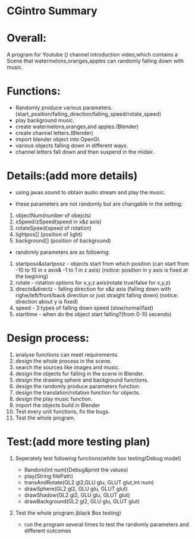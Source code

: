 # CGintro Summary

# Overall:

A program for Youtube () channel introduction video,which contains a Scene that watermelons,oranges,apples can randomly falling down with music.

# Functions:

+ Randomly produce various parameters.(start_position/falling_direction/falling_speed/rotate_speed)
+ play background music.
+ create watermelons,oranges,and apples.(Blender)
+ create channel letters.(Blender)
+ import blender object into OpenGl.
+ various objects falling down in different ways.
+ channel letters fall down and then suspend in the midair.

# Details:(add more details)

+   using javax.sound to obtain audio stream and play the music.

+   these parameters are not randomly but are changable in the setting:
1.  objectNum(number of obejcts)
2.  xSpeed/zSpeed(speed in x&z axis)
3.  rotateSpeed(speed of rotation)
4.  lightpos[] (position of light)
5.  background[] (position of background)

+   randomly parameters are as following:
1.  startposx&startposz - objects start from which position (can start from -10 to 10 in x axis& -1 to 1 in z axis)
(notice: position in y axis is fixed at the begining) 
2.  rotate - rotation options for x,y,z axis(rotate true/false for x,y,z)
3.	directx&directz - falling direction for x&z axis (falling down with righe/left/front/back direction or just straight falling down)
(notice: direction about y is fixed) 
4.	speed - 3 types of falling down speed (slow/nomal/fast)
5.	starttime - when do the object start falling?(from 0-10 secends)

# Design process:

1.  analyse functions can meet requirements.
2.  design the whole process in the scene.
3.  search the sources like images and music.
4.  design the objects for falling in the scene in Blender.
5.  design the drawing sphere and background functions.
6.  design the randomly produce parameters function.
7.  design the translation/rotation function for objects.
8.  design the play music function.
10. import the objects build in Blender
11.  Test every unit functions, fix the bugs.
12.  Test the whole program.

# Test:(add more testing plan)

1.  Seperately test following functions(white box testing/Debug model)

    +   Random(int num)(Debug&print the values)
    +   play(String filePath)
    +   transAndRotate(GL2 gl2,GLU glu, GLUT glut,int num)
    +   drawSphere(GL2 gl2, GLU glu, GLUT glut)
    +   drawShadow(GL2 gl2, GLU glu, GLUT glut)
    +   drawBackground(GL2 gl2, GLU glu, GLUT glut)

2.  Test the whole program.(black Box testing)

    +   run the program several times to test the randomly parameters and different outcomes



